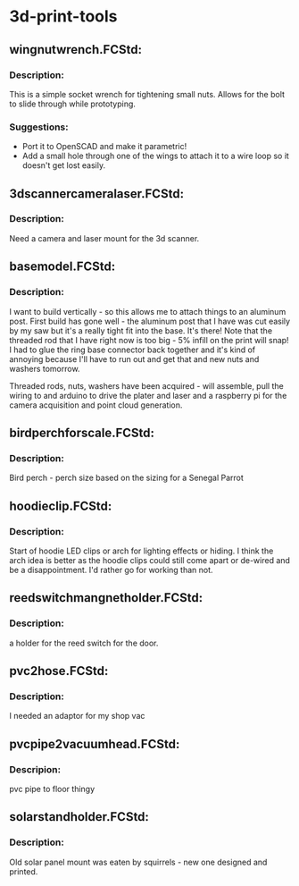 # 3d-print-tools

## wingnutwrench.FCStd:  
### Description:  
This is a simple socket wrench for tightening small nuts.  Allows for the bolt to slide through while prototyping.  
  
### Suggestions:  
* Port it to OpenSCAD and make it parametric!
* Add a small hole through one of the wings to attach it to a wire loop so it doesn't get lost easily.

## 3dscannercameralaser.FCStd:  
### Description:
Need a camera and laser mount for the 3d scanner.

## basemodel.FCStd:
### Description:
I want to build vertically - so this allows me to attach things to an aluminum post.
First build has gone well - the aluminum post that I have was cut easily by my saw but it's a really tight fit into the base.  It's there!
Note that the threaded rod that I have right now is too big - 5% infill on the print will snap!  I had to glue the ring base connector back together and it's kind of annoying because I'll have to run out and get that and new nuts and washers tomorrow.

Threaded rods, nuts, washers have been acquired - will assemble, pull the wiring to and arduino to drive the plater and laser and a raspberry pi for the camera
acquisition and point cloud generation.

## birdperchforscale.FCStd:  
### Description:  
Bird perch - perch size based on the sizing for a Senegal Parrot

## hoodieclip.FCStd:
### Description:
Start of hoodie LED clips or arch for lighting effects or hiding.  I think the arch idea is better as the hoodie clips could still come apart or de-wired and be a disappointment.  I'd rather go for working than not.

## reedswitchmangnetholder.FCStd:
### Description:
a holder for the reed switch for the door.

## pvc2hose.FCStd:  
### Description:  
I needed an adaptor for my shop vac  

## pvcpipe2vacuumhead.FCStd:  
### Descripion:
pvc pipe to floor thingy

## solarstandholder.FCStd:
### Description:
Old solar panel mount was eaten by squirrels - new one designed and printed.
